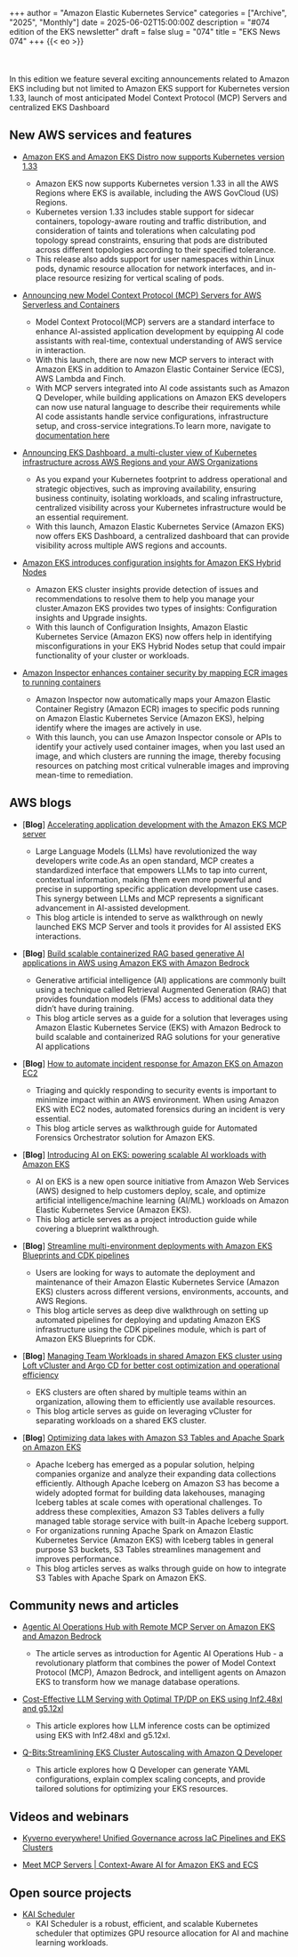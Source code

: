 +++
author = "Amazon Elastic Kubernetes Service"
categories = ["Archive", "2025", "Monthly"]
date = 2025-06-02T15:00:00Z
description = "#074 edition of the EKS newsletter"
draft = false
slug = "074"
title = "EKS News 074"
+++
{{< eo >}}
<br/><br/><br/><br/>
In this edition we feature several exciting announcements related to Amazon EKS including but not limited to Amazon EKS support for Kubernetes version 1.33, launch of most anticipated Model Context Protocol (MCP) Servers and centralized EKS Dashboard

## New AWS services and features

* [Amazon EKS and Amazon EKS Distro now supports Kubernetes version 1.33](https://aws.amazon.com/about-aws/whats-new/2025/05/amazon-eks-distro-kubernetes-version-1-33/)
  * Amazon EKS now supports Kubernetes version 1.33 in all the AWS Regions where EKS is available, including the AWS GovCloud (US) Regions.
  * Kubernetes version 1.33 includes stable support for sidecar containers, topology-aware routing and traffic distribution, and consideration of taints and tolerations when calculating pod topology spread constraints, ensuring that pods are distributed across different topologies according to their specified tolerance.
  * This release also adds support for user namespaces within Linux pods, dynamic resource allocation for network interfaces, and in-place resource resizing for vertical scaling of pods.

* [Announcing new Model Context Protocol (MCP) Servers for AWS Serverless and Containers](https://aws.amazon.com/about-aws/whats-new/2025/05/new-model-context-protocol-servers-aws-serverless-containers/)
  * Model Context Protocol(MCP) servers are a standard interface to enhance AI-assisted application development by equipping AI code assistants with real-time, contextual understanding of AWS service in interaction.
  * With this launch, there are now new MCP servers to interact with Amazon EKS in addition to Amazon Elastic Container Service (ECS), AWS Lambda and Finch.
  * With MCP servers integrated into AI code assistants such as Amazon Q Developer, while building applications on Amazon EKS developers can now use natural language to describe their requirements while AI code assistants handle service configurations, infrastructure setup, and cross-service integrations.To learn more, navigate to [documentation here](https://awslabs.github.io/mcp/servers/eks-mcp-server/)

* [Announcing EKS Dashboard, a multi-cluster view of Kubernetes infrastructure across AWS Regions and your AWS Organizations](https://aws.amazon.com/about-aws/whats-new/2025/05/eks-dashboard-multi-cluster-view-kubernetes-infrastructure-aws-regions-organizations/)
  * As you expand your Kubernetes footprint to address operational and strategic objectives, such as improving availability, ensuring business continuity, isolating workloads, and scaling infrastructure, centralized visibility across your Kubernetes infrastructure would be an essential requirement.
  * With this launch, Amazon Elastic Kubernetes Service (Amazon EKS) now offers EKS Dashboard, a centralized dashboard that can provide visibility across multiple AWS regions and accounts.

* [Amazon EKS introduces configuration insights for Amazon EKS Hybrid Nodes](https://aws.amazon.com/about-aws/whats-new/2025/05/amazon-eks-configuration-insights-eks-hybrid-nodes/)
  * Amazon EKS cluster insights provide detection of issues and recommendations to resolve them to help you manage your cluster.Amazon EKS provides two types of insights: Configuration insights and Upgrade insights.
  * With this launch of Configuration Insights, Amazon Elastic Kubernetes Service (Amazon EKS) now offers help in identifying misconfigurations in your EKS Hybrid Nodes setup that could impair functionality of your cluster or workloads.

* [Amazon Inspector enhances container security by mapping ECR images to running containers](https://aws.amazon.com/about-aws/whats-new/2025/05/amazon-inspector-container-security-images/)
  * Amazon Inspector now automatically maps your Amazon Elastic Container Registry (Amazon ECR) images to specific pods running on Amazon Elastic Kubernetes Service (Amazon EKS), helping identify where the images are actively in use.
  * With this launch, you can use Amazon Inspector console or APIs to identify your actively used container images, when you last used an image, and which clusters are running the image, thereby focusing resources on patching most critical vulnerable images and improving mean-time to remediation.

## AWS blogs

* [**Blog**] [Accelerating application development with the Amazon EKS MCP server](https://aws.amazon.com/blogs/containers/accelerating-application-development-with-the-amazon-eks-model-context-protocol-server/)
  * Large Language Models (LLMs) have revolutionized the way developers write code.As an open standard, MCP creates a standardized interface that empowers LLMs to tap into current, contextual information, making them even more powerful and precise in supporting specific application development use cases. This synergy between LLMs and MCP represents a significant advancement in AI-assisted development.
  * This blog article is intended to serve as walkthrough on newly launched EKS MCP Server and tools it provides for AI assisted EKS interactions.

* [**Blog**] [Build scalable containerized RAG based generative AI applications in AWS using Amazon EKS with Amazon Bedrock](https://aws.amazon.com/blogs/machine-learning/build-scalable-containerized-rag-based-generative-ai-applications-in-aws-using-amazon-eks-with-amazon-bedrock/)
  * Generative artificial intelligence (AI) applications are commonly built using a technique called Retrieval Augmented Generation (RAG) that provides foundation models (FMs) access to additional data they didn’t have during training.
  * This blog article serves as a guide for a solution that leverages using Amazon Elastic Kubernetes Service (EKS) with Amazon Bedrock to build scalable and containerized RAG solutions for your generative AI applications

* [**Blog**] [How to automate incident response for Amazon EKS on Amazon EC2](https://aws.amazon.com/blogs/security/how-to-automate-incident-response-for-amazon-eks-on-amazon-ec2/)
  * Triaging and quickly responding to security events is important to minimize impact within an AWS environment. When using Amazon EKS with EC2 nodes, automated forensics during an incident is very essential.
  * This blog article serves as walkthrough guide for Automated Forensics Orchestrator solution for Amazon EKS.

* [**Blog**] [Introducing AI on EKS: powering scalable AI workloads with Amazon EKS](https://aws.amazon.com/blogs/containers/introducing-ai-on-eks-powering-scalable-ai-workloads-with-amazon-eks/)
  * AI on EKS is a new open source initiative from Amazon Web Services (AWS) designed to help customers deploy, scale, and optimize artificial intelligence/machine learning (AI/ML) workloads on Amazon Elastic Kubernetes Service (Amazon EKS).
  * This blog article serves as a project introduction guide while covering a blueprint walkthrough.

* [**Blog**] [Streamline multi-environment deployments with Amazon EKS Blueprints and CDK pipelines](https://aws.amazon.com/blogs/containers/streamline-multi-environment-deployments-with-amazon-eks-blueprints-and-cdk-pipelines/)
  * Users are looking for ways to automate the deployment and maintenance of their Amazon Elastic Kubernetes Service (Amazon EKS) clusters across different versions, environments, accounts, and AWS Regions.
  * This blog article serves as deep dive walkthrough on setting up automated pipelines for deploying and updating Amazon EKS infrastructure using the CDK pipelines module, which is part of Amazon EKS Blueprints for CDK.

* [**Blog**] [Managing Team Workloads in shared Amazon EKS cluster using Loft vCluster and Argo CD for better cost optimization and operational efficiency](https://aws.amazon.com/blogs/containers/managing-team-workloads-in-shared-amazon-eks-cluster-using-loft-vcluster-and-argo-cd-for-better-cost-optimization-and-operational-efficiency/)
  * EKS clusters are often shared by multiple teams within an organization, allowing them to efficiently use available resources.
  * This blog article serves as guide on leveraging vCluster for separating workloads on a shared EKS cluster.

* [**Blog**] [Optimizing data lakes with Amazon S3 Tables and Apache Spark on Amazon EKS](https://aws.amazon.com/blogs/containers/optimizing-data-lakes-with-amazon-s3-tables-and-apache-spark-on-amazon-eks/)
  * Apache Iceberg has emerged as a popular solution, helping companies organize and analyze their expanding data collections efficiently. Although Apache Iceberg on Amazon S3 has become a widely adopted format for building data lakehouses, managing Iceberg tables at scale comes with operational challenges. To address these complexities, Amazon S3 Tables delivers a fully managed table storage service with built-in Apache Iceberg support.
  * For organizations running Apache Spark on Amazon Elastic Kubernetes Service (Amazon EKS) with Iceberg tables in general purpose S3 buckets, S3 Tables streamlines management and improves performance.
  * This blog articles serves as walks through guide on how to integrate S3 Tables with Apache Spark on Amazon EKS.

## Community news and articles

* [Agentic AI Operations Hub with Remote MCP Server on Amazon EKS and Amazon Bedrock](https://community.aws/content/2xKJPLLd49RjjT4eNm6KjeoGmEb)
  * The article serves as introduction for Agentic AI Operations Hub - a revolutionary platform that combines the power of Model Context Protocol (MCP), Amazon Bedrock, and intelligent agents on Amazon EKS to transform how we manage database operations.
  
* [Cost-Effective LLM Serving with Optimal TP/DP on EKS using Inf2.48xl and g5.12xl](https://community.aws/content/2up6OUp0y1P9eBfk4MAa51bLRU8)
  * This article explores how LLM inference costs can be optimized using EKS with Inf2.48xl and g5.12xl.

* [Q-Bits:Streamlining EKS Cluster Autoscaling with Amazon Q Developer](https://community.aws/content/2uQreFNJAY3HCn1EfQt8dGOw8q7)
  * This article explores how Q Developer can generate YAML configurations, explain complex scaling concepts, and provide tailored solutions for optimizing your EKS resources.

## Videos and webinars

* [Kyverno everywhere! Unified Governance across IaC Pipelines and EKS Clusters](https://www.youtube.com/watch?v=m0eBK_zwNLM)

* [Meet MCP Servers | Context-Aware AI for Amazon EKS and ECS](https://www.youtube.com/watch?v=qp_Hdv25R2w)

## Open source projects

* [KAI Scheduler](https://github.com/NVIDIA/KAI-Scheduler)
  * KAI Scheduler is a robust, efficient, and scalable Kubernetes scheduler that optimizes GPU resource allocation for AI and machine learning workloads.